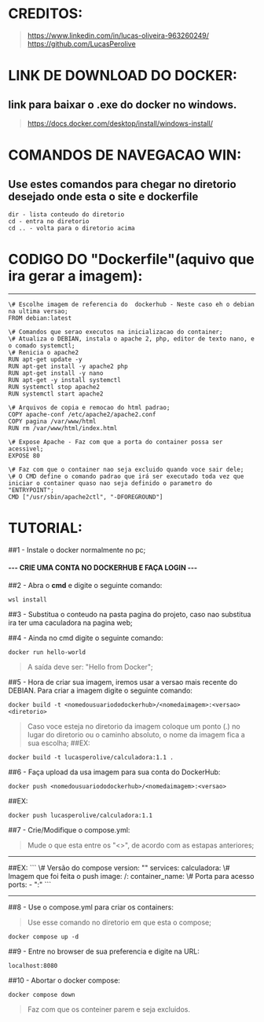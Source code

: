 # CREDITOS:
> https://www.linkedin.com/in/lucas-oliveira-963260249/ <br>
> https://github.com/LucasPerolive


# LINK DE DOWNLOAD DO DOCKER:
## link para baixar o .exe do docker no windows.
> https://docs.docker.com/desktop/install/windows-install/



# COMANDOS DE NAVEGACAO WIN:
## Use estes comandos para chegar no diretorio desejado onde esta o site e dockerfile
```
dir - lista conteudo do diretorio
cd - entra no diretorio
cd .. - volta para o diretorio acima
```


# CODIGO DO "Dockerfile"(aquivo que ira gerar a imagem):
<hr>

```
\# Escolhe imagem de referencia do  dockerhub - Neste caso eh o debian na ultima versao;
FROM debian:latest

\# Comandos que serao executos na inicializacao do container;
\# Atualiza o DEBIAN, instala o apache 2, php, editor de texto nano, e o comado systemctl;
\# Renicia o apache2
RUN apt-get update -y
RUN apt-get install -y apache2 php
RUN apt-get install -y nano
RUN apt-get -y install systemctl
RUN systemctl stop apache2
RUN systemctl start apache2

\# Arquivos de copia e remocao do html padrao;
COPY apache-conf /etc/apache2/apache2.conf
COPY pagina /var/www/html
RUN rm /var/www/html/index.html

\# Expose Apache - Faz com que a porta do container possa ser acessivel;
EXPOSE 80

\# Faz com que o container nao seja excluido quando voce sair dele;
\# O CMD define o comando padrao que irá ser executado toda vez que iniciar o container quaso nao seja definido o parametro do "ENTRYPOINT";
CMD ["/usr/sbin/apache2ctl", "-DFOREGROUND"]
```

# TUTORIAL:

##1 - Instale o docker normalmente no pc;
#### --- CRIE UMA CONTA NO DOCKERHUB E FAÇA LOGIN --- 

##2 - Abra o <b>cmd</b> e digite o seguinte comando: 
```
wsl install
```

##3 - Substitua o conteudo na pasta pagina do projeto, caso nao substitua ira ter uma caculadora na pagina web;

##4 - Ainda no cmd digite o seguinte comando:
```
docker run hello-world
```
>A saída deve ser: "Hello from Docker";

##5 - Hora de criar sua imagem, iremos usar a versao mais recente do DEBIAN. Para criar a imagem digite o seguinte comando:
```
docker build -t <nomedousuariododockerhub>/<nomedaimagem>:<versao> <diretorio>
```
>Caso voce esteja no diretorio da imagem coloque um ponto (.) no lugar do diretorio ou o caminho absoluto, o nome da imagem fica a sua escolha;
##EX: 
```
docker build -t lucasperolive/calculadora:1.1 .
```

##6 - Faça upload da usa imagem para sua conta do DockerHub:
```
docker push <nomedousuariododockerhub>/<nomedaimagem>:<versao>
```

##EX:
```
docker push lucasperolive/calculadora:1.1
```

##7 - Crie/Modifique o compose.yml:
> Mude o que esta entre os "<>", de acordo com as estapas anteriores;

<hr>
##EX:
```
\# Versão do compose
version: "<versao>"
services:
  calculadora:
    \# Imagem que foi feita o push
    image: <nomedousuariododockerhub>/<nomedaimagem>:<versao>
    container_name: <nomedocontainer>
    \# Porta para acesso
    ports:
      - "<portadeacesso>:<portadoprotocolo>"
```
<hr>

##8 - Use o compose.yml para criar os containers:
> Use esse comando no diretorio em que esta o compose;
```
docker compose up -d
```

##9 - Entre no browser de sua preferencia e digite na URL:
```
localhost:8080
```
##10 - Abortar o docker compose:
```
docker compose down
```
> Faz com que os conteiner parem e seja excluidos.
